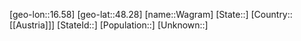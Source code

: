 ﻿---
location: [48.28,16.58]
type: City
tags:
- geo/City


SpocWebEntityId: 35387
isDeleted: false
confidential: public

---
[geo-lon::16.58]
[geo-lat::48.28]
[name::Wagram]
[State::]
[Country::[[Austria]]]
[StateId::]
[Population::]
[Unknown::]

